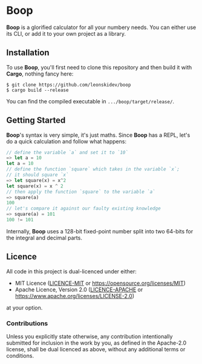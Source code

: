 # Boop

**Boop** is a glorified calculator for all your numbery needs. You can either
use its CLI, or add it to your own project as a library.

## Installation

To use **Boop**, you'll first need to clone this repository and then build it
with **Cargo**, nothing fancy here:

```shell
$ git clone https://github.com/leonskidev/boop
$ cargo build --release
```

You can find the compiled executable in `.../boop/target/release/`.

## Getting Started

**Boop**'s syntax is very simple, it's just maths. Since **Boop** has a REPL,
let's do a quick calculation and follow what happens:

```rs
// define the variable `a` and set it to `10`
=> let a = 10
let a = 10
// define the function `square` which takes in the variable `x`;
// it should square `x`
=> let square(x) = x^2
let square(x) = x ^ 2
// then apply the function `square` to the variable `a`
=> square(a)
100
// let's compare it against our faulty existing knowledge
=> square(a) = 101
100 != 101
```

Internally, **Boop** uses a 128-bit fixed-point number split into two 64-bits
for the integral and decimal parts.

## Licence

All code in this project is dual-licenced under either:

- MIT Licence ([LICENCE-MIT](./LICENCE-MIT) or
  https://opensource.org/licenses/MIT)
- Apache Licence, Version 2.0 ([LICENCE-APACHE](./LICENCE-APACHE) or
  https://www.apache.org/licenses/LICENSE-2.0)

at your option.

### Contributions

Unless you explicitly state otherwise, any contribution intentionally submitted
for inclusion in the work by you, as defined in the Apache-2.0 license, shall be
dual licenced as above, without any additional terms or conditions.

